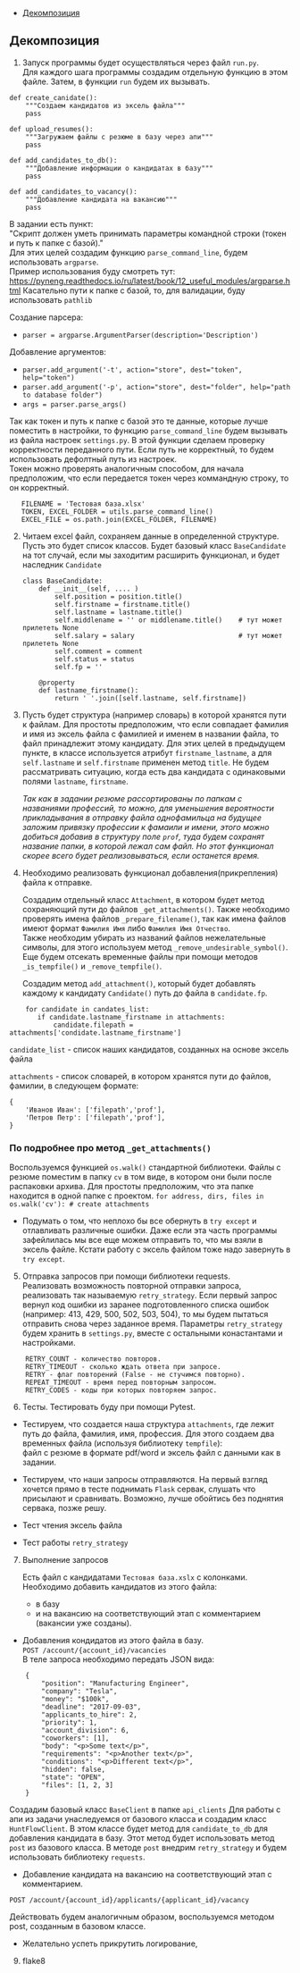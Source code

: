 * [Декомпозиция](#decomposition)
<a name="decomposition"></a>
## Декомпозиция
1. Запуск программы будет осуществляться через файл `run.py`.  
Для каждого шага программы создадим отдельную функцию в этом файле. Затем, в функции `run` будем их вызывать.
  
```
def create_canidate():
    """Создаем кандидатов из эксель файла"""
    pass

def upload_resumes():
    """Загружаем файлы с резюме в базу через апи"""
    pass

def add_candidates_to_db():
    """Добавление информации о кандидатах в базу"""
    pass

def add_candidates_to_vacancy():
    """Добавление кандидата на вакансию"""
    pass
```   
  
В задании есть пункт:  
 "Скрипт должен уметь принимать параметры командной строки (токен и путь к папке с базой)."    
 Для этих целей создадим функцию `parse_command_line`, будем использовать `argparse`.  
 Пример использования буду смотреть тут: https://pyneng.readthedocs.io/ru/latest/book/12_useful_modules/argparse.html
 Касательно пути к папке с базой, то, для валидации, буду использовать `pathlib`
 
 Создание парсера:  
 * `parser = argparse.ArgumentParser(description='Description')`

  Добавление аргументов:  
 * `parser.add_argument('-t', action="store", dest="token", help="token")`
 * `parser.add_argument('-p', action="store", dest="folder", help="path to database folder")`
 * `args = parser.parse_args()`   
     
 Так как токен и путь к папке с базой это те данные, 
 которые лучше поместить в настройки, то функцию `parse_command_line` будем вызывать из файла настроек `settings.py`.
 В этой функции сделаем проверку корректности переданного пути. 
 Если путь не корректный, то будем использовать дефолтный путь из настроек.  
 Токен можно проверять аналогичным способом, для начала предположим, что если передается токен через коммандную строку,
 то он корректный.
 ```
    FILENAME = 'Тестовая база.xlsx'
    TOKEN, EXCEL_FOLDER = utils.parse_command_line()
    EXCEL_FILE = os.path.join(EXCEL_FOLDER, FILENAME)
```


2. Читаем excel файл, сохраняем данные в определенной структуре. Пусть это будет список классов.
Будет базовый класс `BaseCandidate` на тот случай, если мы заходитим расширить функционал, 
и будет наследник `Candidate` 

    ```
    class BaseCandidate:
        def __init__(self, .... )
            self.position = position.title()
            self.firstname = firstname.title()
            self.lastname = lastname.title()
            self.middlename = '' or middlename.title()    # тут может прилететь None
            self.salary = salary                          # тут может прилететь None
            self.comment = comment
            self.status = status
            self.fp = ''
    
        @property
        def lastname_firstname():
            return ' '.join([self.lastname, self.firstname])
    ```


3. Пусть будет структура (например словарь) в которой хранятся пути к файлам. 
Для простоты предположим, что если совпадает фамилия и имя из эксель файла с фамилией и именем в названии файла,
то файл принадлежит этому кандидату.
Для этих целей в предыдущем пункте, в классе используется атрибут `firstname_lastname`,
а для `self.lastname` и `self.firstname` применен метод `title`.
Не будем рассматривать ситуацию, когда есть два кандидата с одинаковыми полями `lastname`, `firstname`.

    *Так как в задании резюме рассортированы по папкам с названиями профессий, то можно,
     для уменьшения вероятности прикладывания в отправку файла однофамильца на будущее заложим привязку профессии 
    к фамаили и имени, этого можно добиться добавив в структуру поле `prof`, туда будем сохранят название папки,
    в которой лежал сам файл. 
    Но этот функционал скорее всего будет реализовываться, если останется время.*

4. Необходимо реализовать функционал добавления(прикрепления) файла к отправке.

   Создадим отдельный класс `Attachment`, в котором будет метод сохраняющий пути до файлов `_get_attachments()`.
   Также необходимо проверять имена файлов `_prepare_filename()`, так как имена файлов имеют формат `Фамилия Имя`
   либо `Фамилия Имя Отчество`.  
   Также необходим убирать из названий файлов нежелательные символы, 
   для этого используем метод `_remove_undesirable_symbol()`.
   Еще будем отсекать временные файлы при помощи методов `_is_tempfile()` и `_remove_tempfile()`.  
       
   Создадим метод `add_attachment()`, который будет добавлять каждому к кандидату `Candidate()`
   путь до файла в `candidate.fp`.
    
```
    for candidate in candates_list:
       if candidate.lastname_firstname in attachments:
           candidate.filepath = attachments['condidate.lastname_firstname']
```

`candidate_list` - список наших кандидатов, созданных на основе эксель файла
   
`attachments` - список словарей, в котором хранятся пути до файлов, фамилии,
                    в следующем формате:
                       
```
{
    'Иванов Иван': ['filepath','prof'],
    'Петров Петр': ['filepath','prof'],
}
```
      
### По подробнее про метод `_get_attachments()`  
Воспользуемся функцией `os.walk()` стандартной библиотеки. Файлы с резюме поместим в 
папку `cv` в том виде, в котором они были после распаковки архива. Для простоты предположим, что эта папке находится
в одной папке с проектом.
    ```
        for address, dirs, files in os.walk('cv'):
            # create attachments 
    ```
* Подумать о том, что неплохо бы все обернуть в `try except` и отлавливать различные ошибки.
  Даже если эта часть программы зафейлилась мы все еще можем отправить то, что мы взяли в эксель файле.
  Кстати работу с эксель файлом тоже надо завернуть в `try except`.

5. Отправка запросов при помощи библиотеки requests.  
Реализовать возможность повторной отправки запроса, реализовать так называемую `retry_strategy`. 
Если первый запрос вернул код ошибки из заранее подготовленного списка ошибок (например: 413, 429, 500, 502, 503, 504),
то мы будем пытаться отправить снова через заданное время. Параметры `retry_strategy` будем хранить в `settings.py`, 
вместе с остальными конастантами и настройками.  
```
    RETRY_COUNT - количество повторов.
    RETRY_TIMEOUT - сколько ждать ответа при запросе.
    RETRY - флаг повторений (False - не стучимся повторно).
    REPEAT_TIMEOUT - время перед повторным запросом.
    RETRY_CODES - коды при которых повторяем запрос.
```

6. Тесты. Тестировать буду при помощи Pytest.  
* Тестируем, что создается наша структура `attachments`, где лежит путь до файла, фамилия, имя, профессия.
Для этого создаем два временных файла (используя библиотеку `tempfile`):   
    файл с резюме в формате pdf/word и эксель файл с данными как в задании.
    
* Тестируем, что наши запросы отправляются. На первый взгляд хочется прямо в тесте поднимать `Flask` сервак,
слушать что присылают и сравнивать. Возможно, лучше обойтись без поднятия сервака, позже решу.

* Тест чтения эксель файла

* Тест работы `retry_strategy`


7. Выполнение запросов
    
    Есть файл с кандидатами `Тестовая база.xslx` с колонками. 
Необходимо добавить кандидатов из этого файла:  
    * в базу
    * и на вакансию на соответствующий этап с комментарием (вакансии уже созданы).

* Добавления кондидатов из этого файла в базу.  
 `POST /account/{account_id}/vacancies`  
  В теле запроса необходимо передать JSON вида:

```
    {
        "position": "Manufacturing Engineer",
        "company": "Tesla",
        "money": "$100k",
        "deadline": "2017-09-03",
        "applicants_to_hire": 2,
        "priority": 1,
        "account_division": 6,
        "coworkers": [1],
        "body": "<p>Some text</p>",
        "requirements": "<p>Another text</p>",
        "conditions": "<p>Different text</p>",
        "hidden": false,
        "state": "OPEN",
        "files": [1, 2, 3]
    }
```

Создадим базовый класс `BaseClient` в папке `api_clients` 
Для работы с апи из задачи унаследуемся от базового класса и создадим класс `HuntFlowClient`.
В этом классе будет метод для `candidate_to_db` для добавления кандидата в базу.
Этот метод будет использовать метод `post` из базового класса.
В методе `post` внедрим `retry_strategy` и будем использовать библиотеку `requests`.

* Добавление кандидата на вакансию на соответствующий этап с комментарием.
  
`POST /account/{account_id}/applicants/{applicant_id}/vacancy`  

Действовать будем аналогичным образом, воспользуемся методом post, созданным в базовом классе.
  
* Желательно успеть прикрутить логирование, 
 
    
9. flake8
